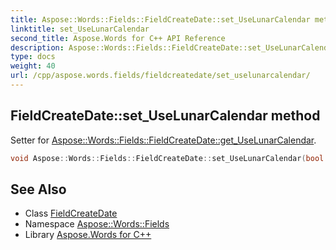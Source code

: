 ```yaml
---
title: Aspose::Words::Fields::FieldCreateDate::set_UseLunarCalendar method
linktitle: set_UseLunarCalendar
second_title: Aspose.Words for C++ API Reference
description: Aspose::Words::Fields::FieldCreateDate::set_UseLunarCalendar method. Setter for Aspose::Words::Fields::FieldCreateDate::get_UseLunarCalendar in C++.
type: docs
weight: 40
url: /cpp/aspose.words.fields/fieldcreatedate/set_uselunarcalendar/
---
```

## FieldCreateDate::set_UseLunarCalendar method


Setter for [Aspose::Words::Fields::FieldCreateDate::get_UseLunarCalendar](../get_uselunarcalendar/).

```cpp
void Aspose::Words::Fields::FieldCreateDate::set_UseLunarCalendar(bool value)
```

## See Also

* Class [FieldCreateDate](../)
* Namespace [Aspose::Words::Fields](../../)
* Library [Aspose.Words for C++](../../../)
